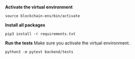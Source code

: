 **Activate the virtual environment**

```
source blockchain-env/bin/activate
```

**Install all packages**
```
pip3 install -r requirements.txt
```

**Run the tests**
Make sure you activate the virtual environment.

```
python3 -m pytest backend/tests
```
